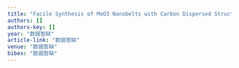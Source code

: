 ```yaml
---
title: "Facile Synthesis of MoO3 Nanobelts with Carbon Dispersed Structure and Its Application As Anode of Lithium Ion Batteries"
authors: []
authors-key: []
year: "数据暂缺"
article-link: "数据暂缺"
venue: "数据暂缺"
bibex: "数据暂缺"
---
```

